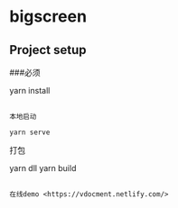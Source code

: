 # bigscreen

## Project setup

###必须

yarn install
```

本地启动

yarn serve
```

打包

yarn dll
yarn build
```

在线demo <https://vdocment.netlify.com/>